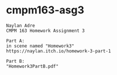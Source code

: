 # cmpm163-asg3

	Naylan Adre
	CMPM 163 Homework Assignment 3
	
	Part A:
	in scene named "Homework3"
	https://naylan.itch.io/homework-3-part-1
	
	Part B:
	"Homework3PartB.pdf"
